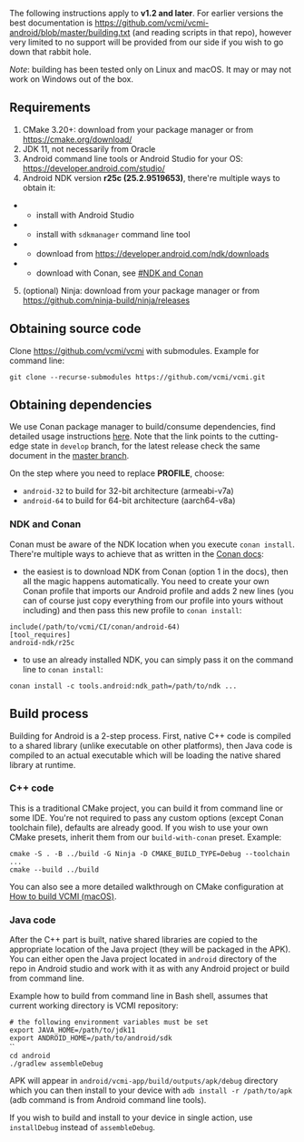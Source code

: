 The following instructions apply to **v1.2 and later**. For earlier versions the best documentation is https://github.com/vcmi/vcmi-android/blob/master/building.txt (and reading scripts in that repo), however very limited to no support will be provided from our side if you wish to go down that rabbit hole.

*Note*: building has been tested only on Linux and macOS. It may or may not work on Windows out of the box.

## Requirements

1. CMake 3.20+: download from your package manager or from https://cmake.org/download/
2. JDK 11, not necessarily from Oracle
3. Android command line tools or Android Studio for your OS: https://developer.android.com/studio/
4. Android NDK version **r25c (25.2.9519653)**, there're multiple ways to obtain it:
- - install with Android Studio
- - install with `sdkmanager` command line tool
- - download from https://developer.android.com/ndk/downloads
- - download with Conan, see [#NDK and Conan](#NDK_and_Conan)
5.  (optional) Ninja: download from your package manager or from https://github.com/ninja-build/ninja/releases

## Obtaining source code

Clone https://github.com/vcmi/vcmi with submodules. Example for command line:

`git clone --recurse-submodules https://github.com/vcmi/vcmi.git`

## Obtaining dependencies

We use Conan package manager to build/consume dependencies, find detailed usage instructions [here](https://github.com/vcmi/vcmi/tree/develop/docs/conan.md). Note that the link points to the cutting-edge state in `develop` branch, for the latest release check the same document in the [master
branch](https://github.com/vcmi/vcmi/tree/master/docs/conan.md).

On the step where you need to replace **PROFILE**, choose:
-   `android-32` to build for 32-bit architecture (armeabi-v7a)
-   `android-64` to build for 64-bit architecture (aarch64-v8a)

### NDK and Conan

Conan must be aware of the NDK location when you execute `conan install`. There're multiple ways to achieve that as written in the [Conan docs](https://docs.conan.io/1/integrations/cross_platform/android.html):

-   the easiest is to download NDK from Conan (option 1 in the docs), then all the magic happens automatically. You need to create your own Conan profile that imports our Android profile and adds 2 new lines (you can of course just copy everything from our profile into yours without including) and then pass this new profile to `conan install`:

`include(/path/to/vcmi/CI/conan/android-64)`  
`[tool_requires]`  
`android-ndk/r25c`

-   to use an already installed NDK, you can simply pass it on the command line to `conan install`:

`conan install -c tools.android:ndk_path=/path/to/ndk ...`

## Build process

Building for Android is a 2-step process. First, native C++ code is compiled to a shared library (unlike executable on other platforms), then Java code is compiled to an actual executable which will be loading the native shared library at runtime.

### C++ code

This is a traditional CMake project, you can build it from command line or some IDE. You're not required to pass any custom options (except Conan toolchain file), defaults are already good. If you wish to use your own CMake presets, inherit them from our `build-with-conan` preset. Example:

`cmake -S . -B ../build -G Ninja -D CMAKE_BUILD_TYPE=Debug --toolchain ...`  
`cmake --build ../build`

You can also see a more detailed walkthrough on CMake configuration at [How to build VCMI (macOS)](../developers/Building_macOS.md).

### Java code

After the C++ part is built, native shared libraries are copied to the appropriate location of the Java project (they will be packaged in the APK). You can either open the Java project located in `android` directory of the repo in Android studio and work with it as with any Android project or build from command line.

Example how to build from command line in Bash shell, assumes that current working directory is VCMI repository:

`# the following environment variables must be set`  
`export JAVA_HOME=/path/to/jdk11`  
`export ANDROID_HOME=/path/to/android/sdk`  
``  
`cd android`  
`./gradlew assembleDebug`

APK will appear in `android/vcmi-app/build/outputs/apk/debug` directory which you can then install to your device with `adb install -r /path/to/apk` (adb command is from Android command line tools).

If you wish to build and install to your device in single action, use `installDebug` instead of `assembleDebug`.